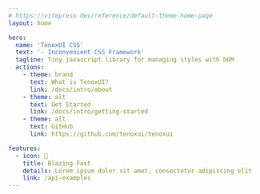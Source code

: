 ```yaml
---
# https://vitepress.dev/reference/default-theme-home-page
layout: home

hero:
  name: 'TenoxUI CSS'
  text: '- Inconvenient CSS Framework'
  tagline: Tiny javascript library for managing styles with DOM
  actions:
    - theme: brand
      text: What is TenoxUI?
      link: /docs/intro/about
    - theme: alt
      text: Get Started
      link: /docs/intro/getting-started
    - theme: alt
      text: GitHub
      link: https://github.com/tenoxui/tenoxui

features:
  - icon: 🔫
    title: Blazing Fast
    details: Lorem ipsum dolor sit amet, consectetur adipiscing elit
    link: /api-examples
---
```

